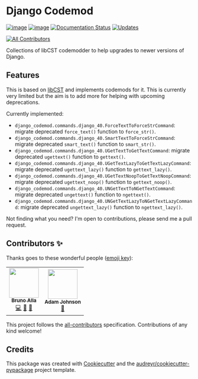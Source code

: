 # Django Codemod

[![image](https://img.shields.io/pypi/v/django-codemod.svg)](https://pypi.python.org/pypi/django-codemod)
[![image](https://img.shields.io/travis/browniebroke/django-codemod.svg)](https://travis-ci.com/browniebroke/django-codemod)
[![Documentation Status](https://readthedocs.org/projects/django-codemod/badge/?version=latest)](https://django-codemod.readthedocs.io/en/latest/?badge=latest)
[![Updates](https://pyup.io/repos/github/browniebroke/django-codemod/shield.svg)](https://pyup.io/repos/github/browniebroke/django-codemod/)
<!-- ALL-CONTRIBUTORS-BADGE:START - Do not remove or modify this section -->
[![All Contributors](https://img.shields.io/badge/all_contributors-2-orange.svg?style=flat-square)](#contributors-)
<!-- ALL-CONTRIBUTORS-BADGE:END -->

Collections of libCST codemodder to help upgrades to newer versions of Django.

## Features

This is based on
[libCST](https://libcst.readthedocs.io/en/latest/index.html) and
implements codemods for it. This is currently very limited but the aim
is to add more for helping with upcoming deprecations.

Currently implemented:

-   `django_codemod.commands.django_40.ForceTextToForceStrCommand`:
    migrate deprecated `force_text()` function to `force_str()`.
-   `django_codemod.commands.django_40.SmartTextToForceStrCommand`:
    migrate deprecated `smart_text()` function to `smart_str()`.
-   `django_codemod.commands.django_40.UGetTextToGetTextCommand`:
    migrate deprecated `ugettext()` function to `gettext()`.
-   `django_codemod.commands.django_40.UGetTextLazyToGetTextLazyCommand`:
    migrate deprecated `ugettext_lazy()` function to `gettext_lazy()`.
-   `django_codemod.commands.django_40.UGetTextNoopToGetTextNoopCommand`:
    migrate deprecated `ugettext_noop()` function to `gettext_noop()`.
-   `django_codemod.commands.django_40.UNGetTextToNGetTextCommand`:
    migrate deprecated `ungettext()` function to `ngettext()`.
-   `django_codemod.commands.django_40.UNGetTextLazyToNGetTextLazyCommand`:
    migrate deprecated `ungettext_lazy()` function to `ngettext_lazy()`.

Not finding what you need? I\'m open to contributions, please send me a
pull request.


## Contributors ✨

Thanks goes to these wonderful people ([emoji key](https://allcontributors.org/docs/en/emoji-key)):

<!-- ALL-CONTRIBUTORS-LIST:START - Do not remove or modify this section -->
<!-- prettier-ignore-start -->
<!-- markdownlint-disable -->
<table>
  <tr>
    <td align="center"><a href="https://browniebroke.com"><img src="https://avatars1.githubusercontent.com/u/861044?v=4" width="80px;" alt=""/><br /><sub><b>Bruno Alla</b></sub></a><br /><a href="https://github.com/browniebroke/django-codemod/commits?author=browniebroke" title="Code">💻</a> <a href="https://github.com/browniebroke/django-codemod/issues?q=author%3Abrowniebroke" title="Bug reports">🐛</a> <a href="https://github.com/browniebroke/django-codemod/commits?author=browniebroke" title="Documentation">📖</a></td>
    <td align="center"><a href="https://adamj.eu/"><img src="https://avatars2.githubusercontent.com/u/857609?v=4" width="80px;" alt=""/><br /><sub><b>Adam Johnson</b></sub></a><br /><a href="https://github.com/browniebroke/django-codemod/commits?author=adamchainz" title="Documentation">📖</a></td>
  </tr>
</table>

<!-- markdownlint-enable -->
<!-- prettier-ignore-end -->
<!-- ALL-CONTRIBUTORS-LIST:END -->

This project follows the [all-contributors](https://github.com/all-contributors/all-contributors) specification. Contributions of any kind welcome!

## Credits

This package was created with
[Cookiecutter](https://github.com/audreyr/cookiecutter) and the
[audreyr/cookiecutter-pypackage](https://github.com/audreyr/cookiecutter-pypackage)
project template.
